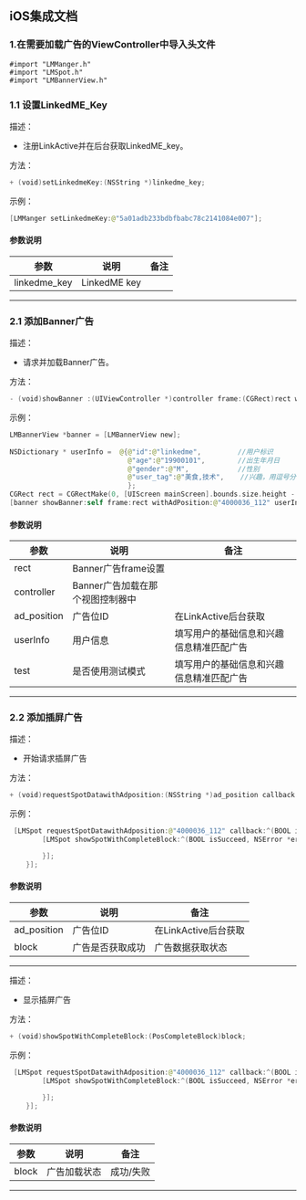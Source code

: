 ## iOS集成文档

### 1.在需要加载广告的ViewController中导入头文件

```
#import "LMManger.h"
#import "LMSpot.h"
#import "LMBannerView.h"
```

### 1.1 设置LinkedME\_Key

描述：

* 注册LinkActive并在后台获取LinkedME\_key。

方法：

```swift
+ (void)setLinkedmeKey:(NSString *)linkedme_key;
```

示例：

```swift
[LMManger setLinkedmeKey:@"5a01adb233bdbfbabc78c2141084e007"];
```

#### 参数说明

| 参数 | 说明 | 备注 |
| --- | --- | --- |
| linkedme\_key | LinkedME key |  |

---

### 2.1 添加Banner广告

描述：

* 请求并加载Banner广告。

方法：

```swift
- (void)showBanner :(UIViewController *)controller frame:(CGRect)rect withAdPosition:(NSString *)ad_position userInfo:(NSDictionary *)info isTest:(BOOL)test;
```

示例：

```swift
LMBannerView *banner = [LMBannerView new];
    
NSDictionary * userInfo =  @{@"id":@"linkedme",         //用户标识
                             @"age":@"19900101",        //出生年月日
                             @"gender":@"M",            //性别
                             @"user_tag":@"美食,技术",    //兴趣，用逗号分隔
                             };
CGRect rect = CGRectMake(0, [UIScreen mainScreen].bounds.size.height - 60, [UIScreen mainScreen].bounds.size.width, 60);
[banner showBanner:self frame:rect withAdPosition:@"4000036_112" userInfo:userInfo isTest:NO];

```

#### 参数说明

| 参数 | 说明 | 备注 |
| --- | --- | --- |
| rect | Banner广告frame设置 |  |
| controller | Banner广告加载在那个视图控制器中 |  |
| ad\_position | 广告位ID | 在LinkActive后台获取 |
| userInfo | 用户信息 | 填写用户的基础信息和兴趣信息精准匹配广告 |
| test | 是否使用测试模式 | 填写用户的基础信息和兴趣信息精准匹配广告 |







---

### 2.2 添加插屏广告

描述：

* 开始请求插屏广告

方法：

```swift
+ (void)requestSpotDatawithAdposition:(NSString *)ad_position callback:(PosCompleteBlock)block;
```

示例：

```swift
 [LMSpot requestSpotDatawithAdposition:@"4000036_112" callback:^(BOOL isSucceed, NSError *error) {
        [LMSpot showSpotWithCompleteBlock:^(BOOL isSucceed, NSError *error) {

        }];
    }];
```

#### 参数说明

| 参数 | 说明 | 备注 |
| --- | --- | --- |
| ad\_position | 广告位ID | 在LinkActive后台获取 |
| block | 广告是否获取成功 | 广告数据获取状态 |

---

描述：

* 显示插屏广告

方法：

```swift
+ (void)showSpotWithCompleteBlock:(PosCompleteBlock)block;
```

示例：

```swift
 [LMSpot requestSpotDatawithAdposition:@"4000036_112" callback:^(BOOL isSucceed, NSError *error) {
        [LMSpot showSpotWithCompleteBlock:^(BOOL isSucceed, NSError *error) {

        }];
    }];
```

#### 参数说明

| 参数 | 说明 | 备注 |
| --- | --- | --- |
| block | 广告加载状态 | 成功/失败 |

---



